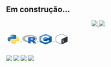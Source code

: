 ## Em construção...

<div align="center">
  <a href="https://github.com/lucasqinn">
  <img height="140em" src="https://github-readme-stats.vercel.app/api?username=lucasqinn&show_icons=true&theme=dark&include_all_commits=true&count_private=true"/>
  <img height="140em" src="https://github-readme-stats.vercel.app/api/top-langs/?username=lucasqinn&layout=compact&langs_count=7&theme=dark"/>
</div>

  <div style="display: inline_block"><br>
  <img align="center" alt="Lucas-Python" height="30" width="40" src="https://raw.githubusercontent.com/devicons/devicon/master/icons/python/python-original.svg">
  <img align="center" alt="Lucas-R" height="30" width="40" src="https://raw.githubusercontent.com/devicons/devicon/master/icons/r/r-original.svg">
  <img align="center" alt="Lucas-C" height="30" width="40" src="https://github.com/devicons/devicon/blob/master/icons/c/c-original.svg">
  <img align="center" alt="Lucas-Bash" height="30" width="40" src="https://github.com/devicons/devicon/blob/master/icons/bash/bash-original.svg">  

</div>
  
 ##

  <a href = "mailto:lucaslopesqinn@gmail.com"><img src="https://img.shields.io/badge/-Gmail-%23333?style=for-the-badge&logo=gmail&logoColor=red" target="_blank"></a>
  <a href="https://www.linkedin.com/in/lucasqinn" target="_blank"><img src="https://img.shields.io/badge/-LinkedIn-%230077B5?style=for-the-badge&logo=linkedin&logoColor=white" target="_blank"></a>
  <a href = "https://api.whatsapp.com/send/?phone=05562995664142&text&app_absent=0"><img src="https://img.shields.io/badge/WhatsApp-25D366?style=for-the-badge&logo=whatsapp&logoColor=white" target="_blank"></a>
  <a href = "https://t.me/lucasqinn"><img src="https://img.shields.io/badge/Telegram-2CA5E0?style=for-the-badge&logo=telegram&logoColor=white" target="_blank"></a>
   
 
</div>
